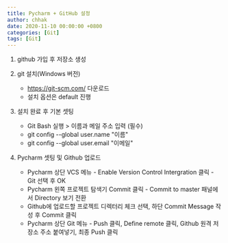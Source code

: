 ```yaml
---
title: Pycharm + GitHub 설정
author: chhak
date: 2020-11-10 00:00:00 +0800
categories: [Git]
tags: [Git]
---
```


1. github 가입 후 저장소 생성

2. git 설치(Windows 버전)

   - https://git-scm.com/ 다운로드
   - 설치 옵션은 default 진행

3. 설치 완료 후 기본 셋팅

   - Git Bash 실행 > 이름과 메일 주소 입력 (필수)
   - git config --global user.name "이름"
   - git config --global user.email "이메일"

4. Pycharm 셋팅 및 Github 업로드
   - Pycharm 상단 VCS 메뉴 - Enable Version Control Intergration 클릭 - Git 선택 후 OK
   - Pycharm 왼쪽 프로젝트 탐색기 Commit 클릭 - Commit to master 패널에서 Directory 보기 전환
   - Github에 업로드할 프로젝트 디렉터리 체크 선택, 하단 Commit Message 작성 후 Commit 클릭
   - Pycharm 상단 Git 메뉴 - Push 클릭, Define remote 클릭, Github 원격 저장소 주소 붙여넣기, 최종 Push 클릭
